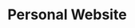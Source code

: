 ---
permalink: /
title: "Personal Website"
excerpt: "About me"
author_profile: true
redirect_from: 
  - /about/
  - /about.html
---